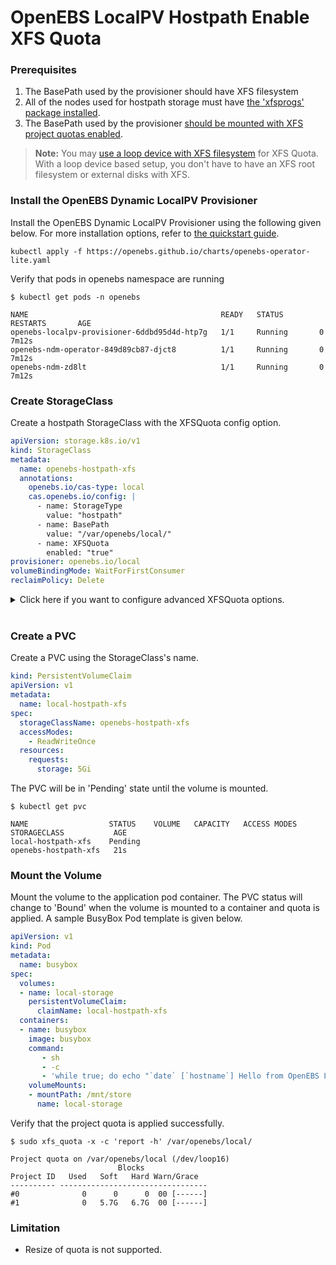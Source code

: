 # OpenEBS LocalPV Hostpath Enable XFS Quota

### Prerequisites

1. The BasePath used by the provisioner should have XFS filesystem
2. All of the nodes used for hostpath storage must have [the 'xfsprogs' package installed](./prerequisites.md#install-the-xfsprogs-package).
3. The BasePath used by the provisioner [should be mounted with XFS project quotas enabled](./prerequisites.md#mount-filesystem-using-pquota-mount-option).

>**Note:** You may [use a loop device with XFS filesystem](./use-xfs-fs-with-loop-device.md) for XFS Quota. With a loop device based setup, you don't have to have an XFS root filesystem or external disks with XFS.

### Install the OpenEBS Dynamic LocalPV Provisioner
Install the OpenEBS Dynamic LocalPV Provisioner using the following given below. For more installation options, refer to [the quickstart guide](../../../quickstart.md).
```console
kubectl apply -f https://openebs.github.io/charts/openebs-operator-lite.yaml
```

Verify that pods in openebs namespace are running
```console
$ kubectl get pods -n openebs

NAME                                           READY   STATUS    RESTARTS       AGE
openebs-localpv-provisioner-6ddbd95d4d-htp7g   1/1     Running       0          7m12s
openebs-ndm-operator-849d89cb87-djct8          1/1     Running       0          7m12s
openebs-ndm-zd8lt                              1/1     Running       0          7m12s
```

### Create StorageClass

Create a hostpath StorageClass with the XFSQuota config option.
```yaml
apiVersion: storage.k8s.io/v1
kind: StorageClass
metadata:
  name: openebs-hostpath-xfs
  annotations:
    openebs.io/cas-type: local
    cas.openebs.io/config: |
      - name: StorageType
        value: "hostpath"
      - name: BasePath
        value: "/var/openebs/local/"
      - name: XFSQuota
        enabled: "true"
provisioner: openebs.io/local
volumeBindingMode: WaitForFirstConsumer
reclaimPolicy: Delete
```
<details>
  <summary>Click here if you want to configure advanced XFSQuota options.</summary>
  
  ```yaml
  apiVersion: storage.k8s.io/v1
  kind: StorageClass
  metadata:
    name: openebs-hostpath-xfs
    annotations:
      openebs.io/cas-type: local
      cas.openebs.io/config: |
        - name: StorageType
          value: "hostpath"
        - name: BasePath
          value: "/var/openebs/local/"
        - name: XFSQuota
          enabled: "true"
          data:
            softLimitGrace: "0%"
            hardLimitGrace: "0%"
  provisioner: openebs.io/local
  volumeBindingMode: WaitForFirstConsumer
  reclaimPolicy: Delete
  ```
  
  `softLimitGrace` and `hardLimitGrace` with PV Storage Request will decide the soft limit and hard limit to be set beyond the storage capacity of the PV.
  
  The size of a limit will be as follows:<br>
  &nbsp;&nbsp;&nbsp;&nbsp;&nbsp;&nbsp;&nbsp;&nbsp;Size of PV storage request * ( 1 + LimitGrace% )

  Setting no value defaults to --> softLimitGrace: "0%" / hardLimitGrace: "0%"<br>
  This limits capacity to the value specified in the PV storage request.<br>
  For a PV with 100Gi capcity, this sets the soft and hard limits at 100Gi.<br>

  For a PV with 100Gi capacity, and values --> softLimitGrace: "90%" / hardLimitGrace: "100%"<br>
  This sets the soft limit at 190Gi and the hard limit at 200Gi.
  
  Anyone one of hardLimitGrace or softLimitGrace can also be used.<br>
  [Click here](https://man7.org/linux/man-pages/man8/xfs_quota.8.html#QUOTA_OVERVIEW) for detailed instructions about soft and hard limits.

</details><br>

### Create a PVC

Create a PVC using the StorageClass's name.
```yaml
kind: PersistentVolumeClaim
apiVersion: v1
metadata:
  name: local-hostpath-xfs
spec:
  storageClassName: openebs-hostpath-xfs
  accessModes:
    - ReadWriteOnce
  resources:
    requests:
      storage: 5Gi
```
The PVC will be in 'Pending' state until the volume is mounted.
```console
$ kubectl get pvc

NAME                  STATUS    VOLUME   CAPACITY   ACCESS MODES   STORAGECLASS           AGE
local-hostpath-xfs    Pending                                      openebs-hostpath-xfs   21s
```

### Mount the Volume
Mount the volume to the application pod container. The PVC status will change to 'Bound' when the volume is mounted to a container and quota is applied. A sample BusyBox Pod template is given below.
```yaml
apiVersion: v1
kind: Pod
metadata:
  name: busybox
spec:
  volumes:
  - name: local-storage
    persistentVolumeClaim:
      claimName: local-hostpath-xfs
  containers:
  - name: busybox
    image: busybox
    command:
       - sh
       - -c
       - 'while true; do echo "`date` [`hostname`] Hello from OpenEBS Local PV." >> /mnt/store/greet.txt; sleep $(($RANDOM % 5 + 300)); done'
    volumeMounts:
    - mountPath: /mnt/store
      name: local-storage
```

Verify that the project quota is applied successfully.
```console
$ sudo xfs_quota -x -c 'report -h' /var/openebs/local/  

Project quota on /var/openebs/local (/dev/loop16)
                        Blocks              
Project ID   Used   Soft   Hard Warn/Grace   
---------- --------------------------------- 
#0              0      0      0  00 [------]
#1              0   5.7G   6.7G  00 [------]
```
### Limitation
* Resize of quota is not supported.